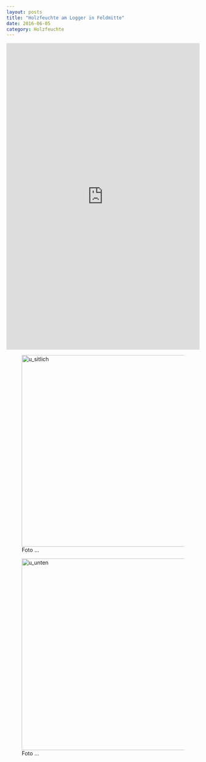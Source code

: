 ```yaml
---
layout: posts
title: "Holzfeuchte am Logger in Feldmitte"
date: 2016-06-05
category: Holzfeuchte
---
```



<iframe width="100%" height="800" frameborder="0" scrolling="no" src="https://plot.ly/~AbteilungHolz/69.embed"></iframe>

<p style="text-align: left;">

<figure>
<img src="../images/u_seitlich.JPG" width="500px" alt="u_sitlich">
<figcaption>
Foto ...
</figcaption>
</figure>

<figure>
<img src="../images/u_unten.JPG" width="500px" alt="u_unten"><br>
<figcaption>
Foto ...
</figcaption>
</figure>

</p>
